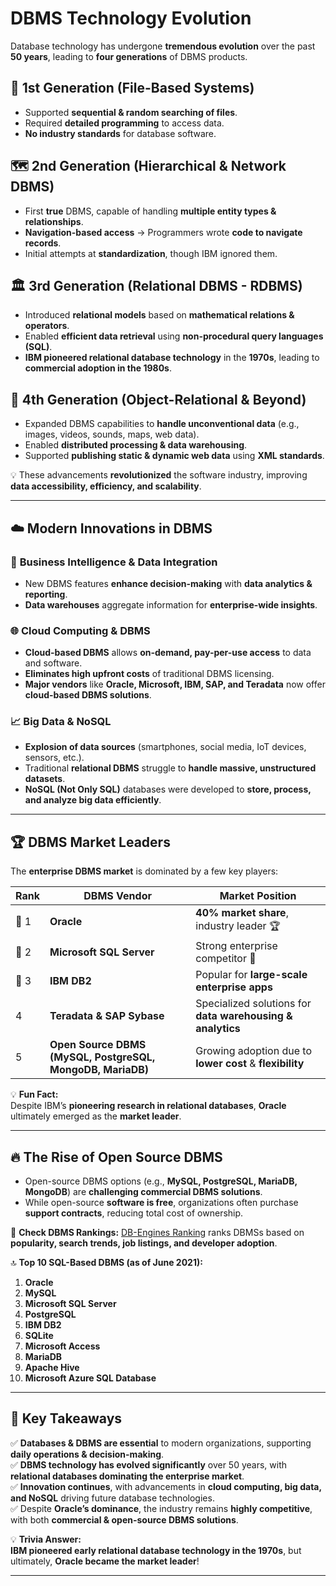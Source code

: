 # DBMS Technology Evolution  

Database technology has undergone **tremendous evolution** over the past **50 years**, leading to **four generations** of DBMS products.  

## 📜 **1st Generation (File-Based Systems)**
- Supported **sequential & random searching of files**.  
- Required **detailed programming** to access data.  
- **No industry standards** for database software.  

## 🗺 **2nd Generation (Hierarchical & Network DBMS)**
- First **true** DBMS, capable of handling **multiple entity types & relationships**.  
- **Navigation-based access** → Programmers wrote **code to navigate records**.  
- Initial attempts at **standardization**, though IBM ignored them.  

## 🏛 **3rd Generation (Relational DBMS - RDBMS)**
- Introduced **relational models** based on **mathematical relations & operators**.  
- Enabled **efficient data retrieval** using **non-procedural query languages (SQL)**.  
- **IBM pioneered relational database technology** in the **1970s**, leading to **commercial adoption in the 1980s**.  

## 🚀 **4th Generation (Object-Relational & Beyond)**
- Expanded DBMS capabilities to **handle unconventional data** (e.g., images, videos, sounds, maps, web data).  
- Enabled **distributed processing & data warehousing**.  
- Supported **publishing static & dynamic web data** using **XML standards**.  

💡 These advancements **revolutionized** the software industry, improving **data accessibility, efficiency, and scalability**.

---

## ☁️ **Modern Innovations in DBMS**  

### 🔎 **Business Intelligence & Data Integration**
- New DBMS features **enhance decision-making** with **data analytics & reporting**.  
- **Data warehouses** aggregate information for **enterprise-wide insights**.  

### 🌐 **Cloud Computing & DBMS**
- **Cloud-based DBMS** allows **on-demand, pay-per-use access** to data and software.  
- **Eliminates high upfront costs** of traditional DBMS licensing.  
- **Major vendors** like **Oracle, Microsoft, IBM, SAP, and Teradata** now offer **cloud-based DBMS solutions**.  

### 📈 **Big Data & NoSQL**
- **Explosion of data sources** (smartphones, social media, IoT devices, sensors, etc.).  
- Traditional **relational DBMS** struggle to **handle massive, unstructured datasets**.  
- **NoSQL (Not Only SQL)** databases were developed to **store, process, and analyze big data efficiently**.  

---

## 🏆 **DBMS Market Leaders**  

The **enterprise DBMS market** is dominated by a few key players:  

| **Rank** | **DBMS Vendor** | **Market Position** |
|---------|---------------|------------------|
| 🥇 1 | **Oracle** | **40% market share**, industry leader 🏆 |
| 🥈 2 | **Microsoft SQL Server** | Strong enterprise competitor 💼 |
| 🥉 3 | **IBM DB2** | Popular for **large-scale enterprise apps** |
| 4 | **Teradata & SAP Sybase** | Specialized solutions for **data warehousing & analytics** |
| 5 | **Open Source DBMS (MySQL, PostgreSQL, MongoDB, MariaDB)** | Growing adoption due to **lower cost** & **flexibility** |

💡 **Fun Fact:**  
Despite IBM’s **pioneering research in relational databases**, **Oracle** ultimately emerged as the **market leader**.  

---

## 🔥 **The Rise of Open Source DBMS**  
- Open-source DBMS options (e.g., **MySQL, PostgreSQL, MariaDB, MongoDB**) are **challenging commercial DBMS solutions**.  
- While open-source **software is free**, organizations often purchase **support contracts**, reducing total cost of ownership.  

🔗 **Check DBMS Rankings:** [DB-Engines Ranking](https://db-engines.com) ranks DBMSs based on **popularity, search trends, job listings, and developer adoption**.  

🔝 **Top 10 SQL-Based DBMS (as of June 2021):**  
1. **Oracle**  
2. **MySQL**  
3. **Microsoft SQL Server**  
4. **PostgreSQL**  
5. **IBM DB2**  
6. **SQLite**  
7. **Microsoft Access**  
8. **MariaDB**  
9. **Apache Hive**  
10. **Microsoft Azure SQL Database**  

---

## 🎯 **Key Takeaways**  

✅ **Databases & DBMS are essential** to modern organizations, supporting **daily operations & decision-making**.  
✅ **DBMS technology has evolved significantly** over 50 years, with **relational databases dominating the enterprise market**.  
✅ **Innovation continues**, with advancements in **cloud computing, big data, and NoSQL** driving future database technologies.  
✅ Despite **Oracle’s dominance**, the industry remains **highly competitive**, with both **commercial & open-source DBMS solutions**.  

💡 **Trivia Answer:**  
**IBM pioneered early relational database technology in the 1970s**, but ultimately, **Oracle became the market leader**!  

---
